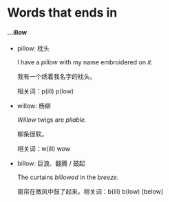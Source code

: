 # Words that ends in

#### …illow

* pillow: 枕头

  I have a _pillow_ with my name embroidered on _it._

  我有一个绣着我名字的枕头。

  相关词：p\(ill\) p\(low\)

* willow: 杨柳

  _Willow_ twigs are _pliable._

  柳条很软。

  相关词：w\(ill\) wow

* billow: 巨浪、翻腾 / 鼓起

  The curtains _billowed_ in the _breeze_.

  窗帘在微风中鼓了起来。相关词：b\(ill\) b\(low\) \[below\]

